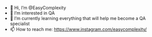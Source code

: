 - 👋 Hi, I’m @EasyComplexity
- 👀 I’m interested in QA
- 🌱 I’m currently learning everything that will help me become a QA specialist
- 📫 How to reach me:   https://www.instagram.com/easycomplexity/

<!---
EasyComplexity/EasyComplexity is a ✨ special ✨ repository because its `README.md` (this file) appears on your GitHub profile.
You can click the Preview link to take a look at your changes.
--->
